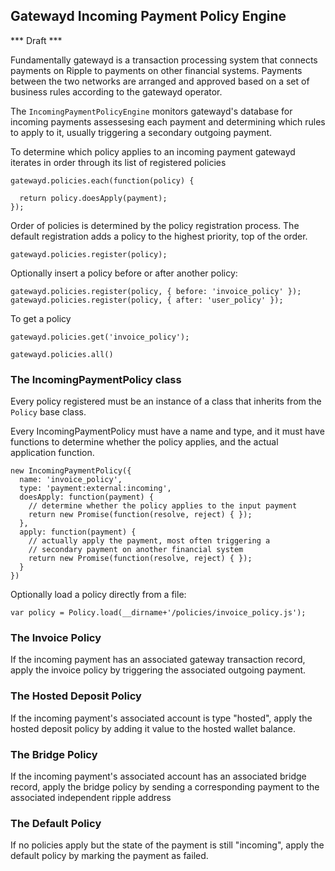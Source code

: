 ## Gatewayd Incoming Payment Policy Engine

*** Draft ***

Fundamentally gatewayd is a transaction processing system
that connects payments on Ripple to payments on other financial
systems. Payments between the two networks are arranged and approved
based on a set of business rules according to the gatewayd operator.

The `IncomingPaymentPolicyEngine` monitors gatewayd's database for
incoming payments assessesing each payment and determining which
rules to apply to it, usually triggering a secondary outgoing payment.

To determine which policy applies to an incoming payment gatewayd
iterates in order through its list of registered policies

    gatewayd.policies.each(function(policy) {
      
      return policy.doesApply(payment);
    });

Order of policies is determined by the policy registration process.
The default registration adds a policy to the highest priority, top
of the order.

    gatewayd.policies.register(policy);

Optionally insert a policy before or after another policy:

    gatewayd.policies.register(policy, { before: 'invoice_policy' });
    gatewayd.policies.register(policy, { after: 'user_policy' });

To get a policy
  
    gatewayd.policies.get('invoice_policy'); 

    gatewayd.policies.all()

### The IncomingPaymentPolicy class

Every policy registered must be an instance of a class that inherits
from the `Policy` base class.

Every IncomingPaymentPolicy must have a name and type, and it must have functions
to determine whether the policy applies, and the actual application
function.

    new IncomingPaymentPolicy({
      name: 'invoice_policy',
      type: 'payment:external:incoming',
      doesApply: function(payment) {
        // determine whether the policy applies to the input payment
        return new Promise(function(resolve, reject) { });
      },
      apply: function(payment) {
        // actually apply the payment, most often triggering a
        // secondary payment on another financial system
        return new Promise(function(resolve, reject) { });
      }
    })

Optionally load a policy directly from a file:

    var policy = Policy.load(__dirname+'/policies/invoice_policy.js');

### The Invoice Policy

If the incoming payment has an associated gateway transaction record,
apply the invoice policy by triggering the associated outgoing payment.

### The Hosted Deposit Policy

If the incoming payment's associated account is type "hosted", apply
the hosted deposit policy by adding it value to the hosted wallet 
balance.

### The Bridge Policy

If the incoming payment's associated account has an associated bridge
record, apply the bridge policy by sending a corresponding payment to
the associated independent ripple address

### The Default Policy

If no policies apply but the state of the payment is still "incoming",
apply the default policy by marking the payment as failed.


